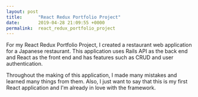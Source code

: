 ```yaml
---
layout: post
title:      "React Redux Portfolio Project"
date:       2019-04-28 21:09:55 +0000
permalink:  react_redux_portfolio_project
---
```



For my React Redux Portfolio Project, I created a restaurant web application for a Japanese restaurant. This application uses Rails API as the back end and React as the front end and has features such as CRUD and user authentication. 

Throughout the making of this application, I made many mistakes and learned many things from them. Also, I just want to say that this is my first React application and I'm already in love with the framework.
